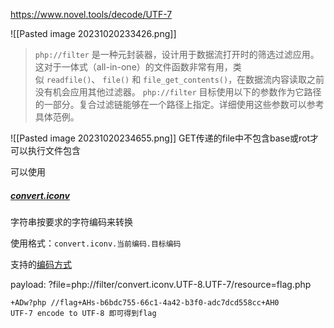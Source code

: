 
https://www.novel.tools/decode/UTF-7

![[Pasted image 20231020233426.png]]

> `php://filter` 是一种元封装器，设计用于数据流打开时的筛选过滤应用。这对于一体式（all-in-one）的文件函数非常有用，类似 `readfile()`、 `file()` 和 `file_get_contents()`，在数据流内容读取之前没有机会应用其他过滤器。 `php://filter` 目标使用以下的参数作为它路径的一部分。复合过滤链能够在一个路径上指定。详细使用这些参数可以参考具体范例。

![[Pasted image 20231020234655.png]]
GET传递的file中不包含base或rot才可以执行文件包含

可以使用
##### [convert.iconv](https://tyskill.github.io/posts/php_filter_%E8%BF%87%E6%BB%A4%E5%99%A8/#contents:converticonv)

字符串按要求的字符编码来转换

使用格式：`convert.iconv.当前编码.目标编码`

支持的[编码方式](https://www.php.net/manual/en/mbstring.supported-encodings.php)

payload: ?file=php://filter/convert.iconv.UTF-8.UTF-7/resource=flag.php

```shell
+ADw?php //flag+AHs-b6bdc755-66c1-4a42-b3f0-adc7dcd558cc+AH0
UTF-7 encode to UTF-8 即可得到flag
```